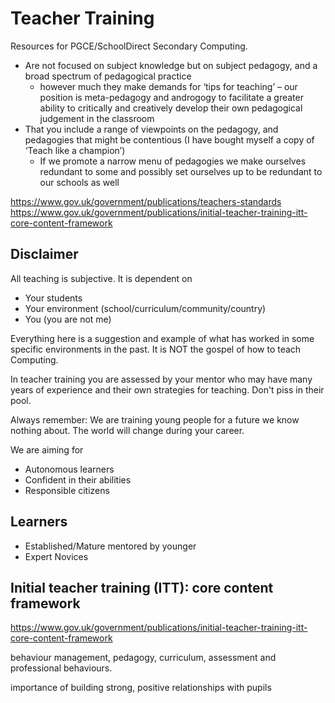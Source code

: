 Teacher Training
================

Resources for PGCE/SchoolDirect Secondary Computing.


* Are not focused on subject knowledge but on subject pedagogy, and a broad spectrum of pedagogical practice
    * however much they make demands for ‘tips for teaching’ – our position is meta-pedagogy and androgogy to facilitate a greater ability to critically and creatively develop their own pedagogical judgement in the classroom
* That you include a range of viewpoints on the pedagogy, and pedagogies that might be contentious (I have bought myself a copy of ‘Teach like a champion’)
    * If we promote a narrow menu of pedagogies we make ourselves redundant to some and possibly set ourselves up to be redundant to our schools as well

https://www.gov.uk/government/publications/teachers-standards
https://www.gov.uk/government/publications/initial-teacher-training-itt-core-content-framework

Disclaimer
----------

All teaching is subjective. It is dependent on
* Your students
* Your environment (school/curriculum/community/country)
* You (you are not me)

Everything here is a suggestion and example of what has worked in some specific environments in the past.
It is NOT the gospel of how to teach Computing.

In teacher training you are assessed by your mentor who may have many years of experience and their own strategies for teaching.
Don't piss in their pool.

Always remember: We are training young people for a future we know nothing about.
The world will change during your career.

We are aiming for
* Autonomous learners
* Confident in their abilities
* Responsible citizens

Learners
--------

* Established/Mature mentored by younger
* Expert Novices


Initial teacher training (ITT): core content framework
------------------------------------------------------

https://www.gov.uk/government/publications/initial-teacher-training-itt-core-content-framework


behaviour management, pedagogy, curriculum, assessment and professional behaviours. 

importance of building strong, positive relationships with pupils


